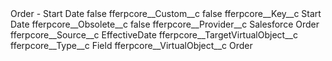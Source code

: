 <?xml version="1.0" encoding="UTF-8"?>
<CustomMetadata xmlns="http://soap.sforce.com/2006/04/metadata" xmlns:xsi="http://www.w3.org/2001/XMLSchema-instance" xmlns:xsd="http://www.w3.org/2001/XMLSchema">
    <label>Order - Start Date</label>
    <protected>false</protected>
    <values>
        <field>fferpcore__Custom__c</field>
        <value xsi:type="xsd:boolean">false</value>
    </values>
    <values>
        <field>fferpcore__Key__c</field>
        <value xsi:type="xsd:string">Start Date</value>
    </values>
    <values>
        <field>fferpcore__Obsolete__c</field>
        <value xsi:type="xsd:boolean">false</value>
    </values>
    <values>
        <field>fferpcore__Provider__c</field>
        <value xsi:type="xsd:string">Salesforce Order</value>
    </values>
    <values>
        <field>fferpcore__Source__c</field>
        <value xsi:type="xsd:string">EffectiveDate</value>
    </values>
    <values>
        <field>fferpcore__TargetVirtualObject__c</field>
        <value xsi:nil="true"/>
    </values>
    <values>
        <field>fferpcore__Type__c</field>
        <value xsi:type="xsd:string">Field</value>
    </values>
    <values>
        <field>fferpcore__VirtualObject__c</field>
        <value xsi:type="xsd:string">Order</value>
    </values>
</CustomMetadata>
